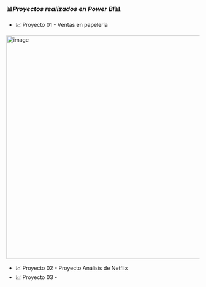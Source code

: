 ### 📊*Proyectos realizados en Power BI*📊

- 📈 Proyecto 01 - Ventas en papelería
<img width="584" alt="image" src="https://github.com/user-attachments/assets/e2cbb9d0-591a-436b-be1f-35bb307fd2c2">


- 📈 Proyecto 02 - Proyecto Análisis de Netflix
- 📈 Proyecto 03 - 

